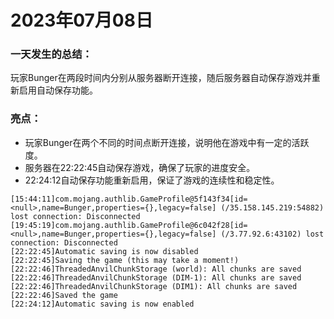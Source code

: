 # 2023年07月08日
### 一天发生的总结：
玩家Bunger在两段时间内分别从服务器断开连接，随后服务器自动保存游戏并重新启用自动保存功能。

### 亮点：
- 玩家Bunger在两个不同的时间点断开连接，说明他在游戏中有一定的活跃度。
- 服务器在22:22:45自动保存游戏，确保了玩家的进度安全。
- 22:24:12自动保存功能重新启用，保证了游戏的连续性和稳定性。
```
[15:44:11]com.mojang.authlib.GameProfile@5f143f34[id=<null>,name=Bunger,properties={},legacy=false] (/35.158.145.219:54882) lost connection: Disconnected
[19:45:19]com.mojang.authlib.GameProfile@6c042f28[id=<null>,name=Bunger,properties={},legacy=false] (/3.77.92.6:43102) lost connection: Disconnected
[22:22:45]Automatic saving is now disabled
[22:22:45]Saving the game (this may take a moment!)
[22:22:46]ThreadedAnvilChunkStorage (world): All chunks are saved
[22:22:46]ThreadedAnvilChunkStorage (DIM-1): All chunks are saved
[22:22:46]ThreadedAnvilChunkStorage (DIM1): All chunks are saved
[22:22:46]Saved the game
[22:24:12]Automatic saving is now enabled
```
